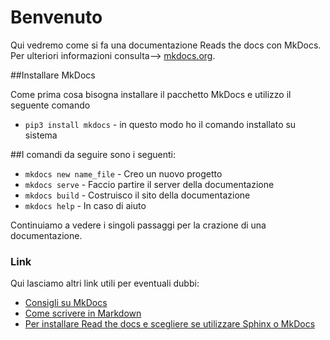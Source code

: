 # Benvenuto

Qui vedremo come si fa una documentazione Reads the docs con MkDocs. Per ulteriori informazioni consulta--> [mkdocs.org](https://mkdocs.org).

##Installare MkDocs

Come prima cosa bisogna installare il pacchetto MkDocs e utilizzo il seguente comando
 
* `pip3 install mkdocs` - in questo modo ho il comando installato su sistema

##I comandi da seguire sono i seguenti:
* `mkdocs new name_file` - Creo un nuovo progetto
* `mkdocs serve` - Faccio partire il server della documentazione
* `mkdocs build` - Costruisco il sito della documentazione
* `mkdocs help` - In caso di aiuto

Continuiamo a vedere i singoli passaggi per la crazione di una documentazione.


### Link

Qui lasciamo altri link utili per eventuali dubbi:

* [Consigli su MkDocs](https://squidfunk.github.io/mkdocs-material/)
* [Come scrivere in Markdown](https://docs.microsoft.com/it-it/contribute/how-to-write-use-markdown)
* [Per installare Read the docs e scegliere se utilizzare Sphinx o MkDocs](https://docs.microsoft.com/it-it/contribute/how-to-write-use-markdown)

